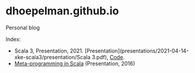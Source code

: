 # dhoepelman.github.io
Personal blog

Index:

* Scala 3, Presentation, 2021. [Presentation](presentations/2021-04-14-xke-scala3/presentation/Scala 3.pdf), [Code](https://github.com/dhoepelman/dhoepelman.github.io/tree/master/presentations/2021-04-14-xke-scala3).
* [Meta-programming in Scala](presentations/2016-07-05-scala-metaprogramming/index.html) (Presentation, 2016)
